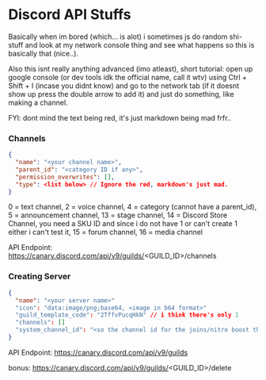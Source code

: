 # Discord API Stuffs

Basically when im bored (which... is alot) i sometimes js do random shi- stuff and look at my network console thing and see what happens so this is basically that (nice..).

Also this isnt really anything advanced (imo atleast), short tutorial: open up google console (or dev tools idk the official name, call it wtv) using Ctrl + Shift + I (incase you didnt know) and go to the network tab (if it doesnt show up press the double arrow to add it) and just do something, like making a channel.

FYI: dont mind the text being red, it's just markdown being mad frfr..

### Channels
```json
{
  "name": "<your channel name>",
  "parent_id": "<category ID if any>",
  "permission_overwrites": [],
  "type": <list below> // Ignore the red, markdown's just mad.
}
```

0 = text channel,
2 = voice channel,
4 = category (cannot have a parent_id),
5 = announcement channel,
13 = stage channel,
14 = Discord Store Channel, you need a SKU ID and since i do not have 1 or can't create 1 either i can't test it, 
15 = forum channel,
16 = media channel

API Endpoint: https://canary.discord.com/api/v9/guilds/<GUILD_ID>/channels

### Creating Server
```json
{
  "name": "<your server name>"
  "icon": "data:image/png;base64, <image in b64 format>"
  "guild_template_code": "2TffvPucqHkN" // i think there's only 1
  "channels": []
  "system_channel_id": "<so the channel id for the joins/nitro boost thingy>" // not modifiable
}
```

API Endpoint: https://canary.discord.com/api/v9/guilds

bonus: https://canary.discord.com/api/v9/guilds/<GUILD_ID>/delete
